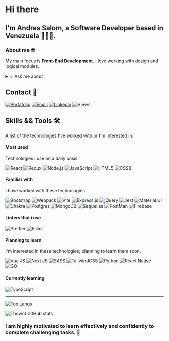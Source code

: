 # Hi there  <img src="https://media.tenor.com/L0buenbeL6YAAAAi/pepe-greetings-greetings-pepe.gif" width="5rem"><br/>

## I'm Andres Salom, a Software Developer based in Venezuela 👨🏻‍💻.

### About me 🤓


My main focus is <strong>Front-End Development</strong>. I love working with design and logical modules.

<details>
<summary>💡 Ask me about</summary>

<br>

```typescript
const user: Dev = {
    fullName: "Andres Salom",
    country: "Venezuela",
    languages: ["English 🇺🇸", "Spanish 🇲🇽"],
    topics: {
        'Tech': { icon: '🤖', valid: true },
        'Videogames': { icon: '👾', valid: true },
        'Music': { icon: '🎧', valid: true },
        'Space': { icon: '🚀', valid: true },
    }
};
```

</details>


## Contact 💬

[![Portafolio](https://img.shields.io/badge/portfolio-20232A?style=for-the-badge&logo=Google%20Home&logoColor=FF7F50)](https://andressalom-portfolio.netlify.app/)
[![Email](https://img.shields.io/badge/email-20232A?style=for-the-badge&logo=Gmail&logoColor=FF7F50)](mailto:andresjose543@gmail.com)
[![LinkedIn](https://img.shields.io/badge/LinkedIn-20232A?style=for-the-badge&logo=linkedin&logoColor=0077B5)](https://www.linkedin.com/in/andres-salom/)
![Views](https://hits.sh/github.com/Tbownt/hits.svg?style=for-the-badge&label=Profile%20views&color=20232A&labelColor=20232A)


## Skills && Tools 🛠️

A list of the technologies I've worked with or I'm interested in:

#### Most used

Technologies I use on a daily basis.

![React](https://img.shields.io/badge/React-20232A?style=for-the-badge&logo=react&logoColor=61DAFB)
![Redux](https://img.shields.io/badge/redux-20232A.svg?style=for-the-badge&logo=redux&logoColor=ba8fff)
![Node.js](https://img.shields.io/badge/Node.js-20232A?style=for-the-badge&logo=nodedotjs&logoColor=339933)
![JavaScript](https://img.shields.io/badge/JavaScript-20232A?style=for-the-badge&logo=javascript&logoColor=F7DF1E)
![HTML5](https://img.shields.io/badge/HTML5-20232A?style=for-the-badge&logo=html5&logoColor=E34F26)
![CSS3](https://img.shields.io/badge/CSS3-20232A?style=for-the-badge&logo=css3&logoColor=1572B6)


#### Familiar with

I have worked with these technologies.

![Bootstrap](https://img.shields.io/badge/Bootstrap-20232A?style=for-the-badge&logo=bootstrap&logoColor=563D7C)
![Webpack](https://img.shields.io/badge/Webpack-20232A?style=for-the-badge&logo=webpack&logoColor=8DD6F9)
![Vite](https://img.shields.io/badge/Vite-20232A?style=for-the-badge&logo=vite&logoColor=B73BFE)
![Express.js](https://img.shields.io/badge/Express.js-20232A?style=for-the-badge&logo=express&logoColor=white)
![jQuery](https://img.shields.io/badge/jQuery-20232A?style=for-the-badge&logo=jquery&logoColor=0769AD)
![Jest](https://img.shields.io/badge/Jest-20232A?style=for-the-badge&logo=jest&logoColor=C21325)
![Material UI](https://img.shields.io/badge/Material%20UI-20232A?style=for-the-badge&logo=mui&logoColor=007fff)
![Chakra](https://img.shields.io/badge/chakra-20232A.svg?style=for-the-badge&logo=chakraui&logoColor=white)
![Postgres](https://img.shields.io/badge/postgres-20232A.svg?style=for-the-badge&logo=postgresql&logoColor=699eca)
![MongoDB](https://img.shields.io/badge/MongoDB-20232A?style=for-the-badge&logo=mongodb&logoColor=4EA94B)
![Sequelize](https://img.shields.io/badge/Sequelize-20232A?style=for-the-badge&logo=Sequelize&logoColor=8DD6F9)
![PostMan](https://img.shields.io/badge/Postman-20232A?style=for-the-badge&logo=Postman&logoColor=ff6c37)
![Firebase](https://img.shields.io/badge/firebase-20232A?style=for-the-badge&logo=firebase&logoColor=yellow)

#### Linters that i use
![Prettier](https://img.shields.io/badge/prettier-20232A?style=for-the-badge&logo=prettier&logoColor=F7BA3E)
![Eslint](https://img.shields.io/badge/eslint-20232A?style=for-the-badge&logo=eslint&logoColor=b7b7ff)


#### Planning to learn

I'm interested in these technologies; planning to learn them soon.

![Vue JS](https://img.shields.io/badge/Vue.js-20232A?style=for-the-badge&logo=vuedotjs&logoColor=4FC08D)
![Next JS](https://img.shields.io/badge/next.js-20232A?style=for-the-badge&logo=nextdotjs&logoColor=white)
![SASS](https://img.shields.io/badge/Sass-20232A?style=for-the-badge&logo=sass&logoColor=CC6699)
![TailwindCSS](https://img.shields.io/badge/Tailwind_CSS-20232A?style=for-the-badge&logo=tailwind-css&logoColor=38B2AC)
![Python](https://img.shields.io/badge/Python-20232A?style=for-the-badge&logo=python&logoColor=0769AD)
![React Native](https://img.shields.io/badge/React_Native-20232A?style=for-the-badge&logo=react&logoColor=61DAFB)
![GO](https://img.shields.io/badge/Go-20232A?style=for-the-badge&logo=go&logoColor=white)

#### Currently learning


![TypeScript](https://img.shields.io/badge/TypeScript-20232A?style=for-the-badge&logo=typescript&logoColor=007ACC)

<hr>

[![Top Langs](https://github-readme-stats.vercel.app/api/top-langs/?username=Tbownt&layout=compact)](https://github.com/anuraghazra/github-readme-stats)

![Tbownt GitHub stats](https://jolibois-readme-stats.vercel.app/api?username=tbownt&show_icons=true&theme=radical&include_all_commits=true&count_private=true)

### I am highly motivated to learn effectively and confidently to complete challenging tasks. :pencil: 

